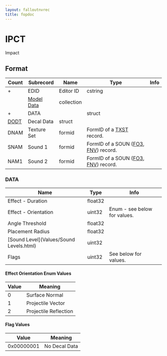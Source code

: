 ```yaml
---
layout: falloutnvrec
title: fopdoc
---
```

IPCT
====

Impact

## Format

Count | Subrecord | Name | Type | Info
------|-------|------|------|-----
+ | EDID | Editor ID | cstring |
 | | [Model Data](Subrecords/Model.html) | collection |
+ | DATA | | struct |
 | [DODT](Subrecords/DODT.html) | Decal Data | struct |
 | DNAM | Texture Set | formid | FormID of a [TXST](TXST.html) record.
 | SNAM | Sound 1 | formid | FormID of a SOUN ([FO3](../../Fallout3/Records/SOUN.html), [FNV](../../FalloutNV/Records/SOUN.html)) record.
 | NAM1 | Sound 2 | formid | FormID of a SOUN ([FO3](../../Fallout3/Records/SOUN.html), [FNV](../../FalloutNV/Records/SOUN.html)) record.

### DATA

Name | Type | Info
-----|------|-----
Effect - Duration | float32 |
Effect - Orientation | uint32 | Enum - see below for values.
Angle Threshold | float32 |
Placement Radius | float32 |
[Sound Level](Values/Sound Levels.html) | uint32 |
Flags | uint32 | See below for values.

#### Effect Orientation Enum Values

Value | Meaning
------|--------
0 | Surface Normal
1 | Projectile Vector
2 | Projectile Reflection

#### Flag Values

Value | Meaning
------|--------
0x00000001 | No Decal Data
